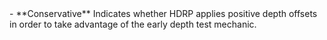 <tr>
<td>- **Conservative**</td>
<td>Indicates whether HDRP applies positive depth offsets in order to take advantage of the early depth test mechanic.</td>
</tr>
